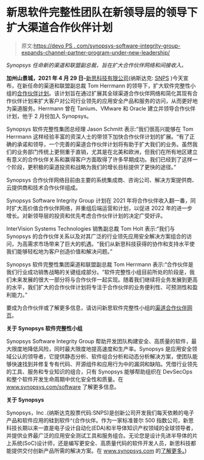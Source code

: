 # 新思软件完整性团队在新领导层的领导下扩大渠道合作伙伴计划

> 原文:[https://devo PS . com/synopsys-software-integrity-group-expands-channel-partner-program-under-new-leadership/](https://devops.com/synopsys-software-integrity-group-expands-channel-partner-program-under-new-leadership/)

*Synopsys 任命新的渠道和联盟副总裁，旨在扩大合作伙伴网络和间接收入。*

**加州山景城，2021 年 4 月 29 日**–[新思科技有限公司](https://www.synopsys.com/?cmp=pr-sig&utm_medium=referral)(纳斯达克: [SNPS](https://www.synopsys.com/company/investor-relations.html?cmp=pr-sig&utm_medium=referral) )今天宣布，在新任命的渠道和联盟副总裁 Tom Herrmann 的领导下，扩大软件完整性小组的[合作伙伴计划](https://www.synopsys.com/software-integrity/partners/solution-providers.html?cmp=pr-sig&utm_medium=referral)。该计划旨在通过扩展其全球渠道合作伙伴网络和简化其现有合作伙伴计划来扩大客户对公司行业领先的应用安全产品和服务的访问，从而更好地为渠道服务。Herrmann 曾在 Tanium、VMware 和 Oracle 建立并领导合作伙伴计划，他于 2 月份加入 Synopsys。

Synopsys 软件完整性集团总经理 Jason Schmitt 表示:“我们很高兴能够在 Tom Herrmann 这样经验丰富的资深人士的带领下加快合作伙伴计划的扩展。“有了正确的承诺和领导，一个完善的渠道合作伙伴计划将有助于扩大我们的业务。虽然我们的业务部门传统上更侧重于直销，尤其是在北美和欧洲，但我们在所有地区建立有意义的合作伙伴关系和赢得客户方面取得了许多早期成功。我们已经到了这样一个阶段，更积极的渠道投资和战略为我们的增长目标提供了更快的途径。”

Synopsys 合作伙伴网络目前由主要的系统集成商、咨询公司、解决方案提供商、云提供商和技术合作伙伴组成。

Synopsys Software Integrity Group 计划在 2021 年将合作伙伴收入翻一番，同时扩大高价值合作伙伴网络，并重组后端运营和计划，以促进 2022 年的进一步增长。对新领导层的投资和优先考虑合作伙伴计划的决定广受好评。

InterVision Systems Technologies 销售副总裁 Tom Holt 表示:“我们与 Synopsys 的合作伙伴关系以及对其广泛的行业领先应用安全解决方案组合的访问，为高需求市场带来了巨大的机遇。“我们从新思科技获得的协作和支持水平使我们能够轻松地为客户创造价值和解决问题。”

Synopsys 软件完整性集团渠道和联盟副总裁 Tom Herrmann 表示:“合作伙伴是我们行业成功销售战略的关键组成部分。“软件完整性小组目前所处的阶段是，我们未来发展的很大一部分将与合作伙伴一起实现。随着我们继续将业务发展到更高的水平，我们扩大的合作伙伴计划将专注于合作伙伴的业务便利性、可预测性和盈利能力。”

要成为合作伙伴或了解更多信息，请访问新思软件完整性小组的[渠道合作伙伴网页](https://www.synopsys.com/software-integrity/partners/solution-providers.html?cmp=pr-sig&utm_medium=referral)。

**关于 Synopsys 软件完整性小组**

Synopsys Software Integrity Group 帮助开发团队构建安全、高质量的软件，最大限度地降低风险，同时最大限度地提高速度和生产率。Synopsys 是应用安全领域公认的领导者，它提供静态分析、软件组合分析和动态分析解决方案，使团队能够快速找到并修复专有代码、开源组件和应用行为中的漏洞和缺陷。凭借行业领先的工具、服务和专业知识的组合，只有 Synopsys 能够帮助组织在 DevSecOps 和整个软件开发生命周期中优化安全性和质量。在 www.synopsys.com/software 了解更多信息。

**关于 Synopsys**

Synopsys，Inc .(纳斯达克股票代码:SNPS)是创新公司开发我们每天依赖的电子产品和软件应用的硅到软件^(合作伙伴。作为一家标准普尔 500 指数公司，新思科技长期以来一直是电子设计自动化(EDA)和半导体知识产权领域的全球领导者，并提供业界最广泛的应用安全测试工具和服务组合。无论您是设计先进半导体的片上系统(SoC)设计师，还是编写更安全、高质量代码的软件开发人员，新思科技都能提供交付创新产品所需的解决方案。在 www.synopsys.com 的[了解更多。](https://www.synopsys.com/))